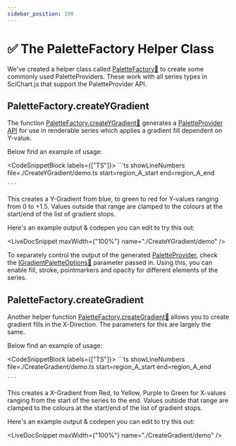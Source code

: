 ```yaml
---
sidebar_position: 100
---
```


# ✅ The PaletteFactory Helper Class

We've created a helper class called [PaletteFactory:blue_book:](https://www.scichart.com/documentation/js/current/typedoc/classes/palettefactory.html) to create some commonly used PaletteProviders. These work with all series types in SciChart.js that support the PaletteProvider API.

PaletteFactory.createYGradient
------------------------------

The function [PaletteFactory.createYGradient:blue_book:](https://www.scichart.com/documentation/js/current/typedoc/classes/palettefactory.html#createygradient) generates a [PaletteProvider API](/docs/2d-charts/chart-types/palette-provider-api/palette-provider-api-overview) for use in renderable series which applies a gradient fill dependent on Y-value.

Below find an example of usage:

<CodeSnippetBlock labels={["TS"]}>
    ```ts showLineNumbers file=./CreateYGradient/demo.ts start=region_A_start end=region_A_end

    ```
</CodeSnippetBlock>

This creates a Y-Gradient from blue, to green to red for Y-values ranging from 0 to +1.5. Values outside that range are clamped to the colours at the start/end of the list of gradient stops.

Here's an example output & codepen you can edit to try this out: 

<LiveDocSnippet maxWidth={"100%"} name="./CreateYGradient/demo" />

To separately control the output of the generated [PaletteProvider](/docs/2d-charts/chart-types/palette-provider-api/palette-provider-api-overview), check the [IGradientPaletteOptions:blue_book:](https://www.scichart.com/documentation/js/current/typedoc/interfaces/igradientpaletteoptions.html) parameter passed in. Using this, you can enable fill, stroke, pointmarkers and opacity for different elements of the series.

PaletteFactory.createGradient
-----------------------------

Another helper function [PaletteFactory.createGradient:blue_book:](https://www.scichart.com/documentation/js/current/typedoc/classes/palettefactory.html#creategradient) allows you to create gradient fills in the X-Direction. The parameters for this are largely the same.

Below find an example of usage:

<CodeSnippetBlock labels={["TS"]}>
    ```ts showLineNumbers file=./CreateGradient/demo.ts start=region_A_start end=region_A_end

    ```
</CodeSnippetBlock>

This creates a X-Gradient from Red, to Yellow, Purple to Green for X-values ranging from the start of the series to the end. Values outside that range are clamped to the colours at the start/end of the list of gradient stops.

Here's an example output & codepen you can edit to try this out: 

<LiveDocSnippet maxWidth={"100%"} name="./CreateGradient/demo" />
